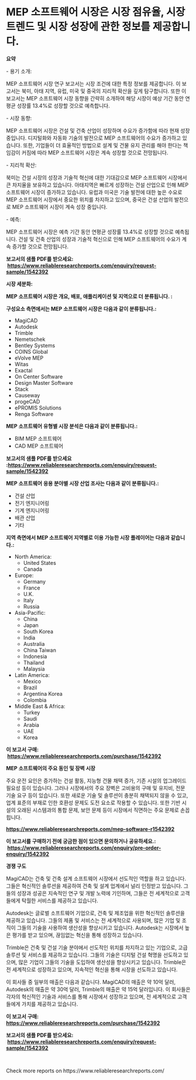 <p><h1>MEP 소프트웨어 시장은 시장 점유율, 시장 트렌드 및 시장 성장에 관한 정보를 제공합니다.</h1></p><p><strong>요약</strong></p>
<p><p>- 용기 소개:</p><p>MEP 소프트웨어 시장 연구 보고서는 시장 조건에 대한 특정 정보를 제공합니다. 이 보고서는 북미, 아태 지역, 유럽, 미국 및 중국의 지리적 확산을 깊게 탐구합니다. 또한 이 보고서는 MEP 소프트웨어 시장 동향을 간략히 소개하여 해당 시장이 예상 기간 동안 연평균 성장률 13.4%로 성장할 것으로 예측합니다.</p><p>- 시장 동향:</p><p>MEP 소프트웨어 시장은 건설 및 건축 산업이 성장하며 수요가 증가함에 따라 현재 성장 중입니다. 디지털화와 자동화 기술의 발전으로 MEP 소프트웨어의 수요가 증가하고 있습니다. 또한, 기업들이 더 효율적인 방법으로 설계 및 건물 유지 관리를 해야 한다는 책임감이 커짐에 따라 MEP 소프트웨어 시장은 계속 성장할 것으로 전망됩니다.</p><p>- 지리적 확산:</p><p>북미는 건설 시장의 성장과 기술적 혁신에 대한 기대감으로 MEP 소프트웨어 시장에서 큰 차지율을 보유하고 있습니다. 아태지역은 빠르게 성장하는 건설 산업으로 인해 MEP 소프트웨어 시장이 증가하고 있습니다. 유럽과 미국은 기술 발전에 대한 높은 수요로 MEP 소프트웨어 시장에서 중요한 위치를 차지하고 있으며, 중국은 건설 산업의 발전으로 MEP 소프트웨어 시장이 계속 성장 중입니다.</p><p>- 예측:</p><p>MEP 소프트웨어 시장은 예측 기간 동안 연평균 성장률 13.4%로 성장할 것으로 예측됩니다. 건설 및 건축 산업의 성장과 기술적 혁신으로 인해 MEP 소프트웨어의 수요가 계속 증가할 것으로 전망됩니다.</p></p>
<p><strong>보고서의 샘플 PDF를 받으세요: &nbsp;<a href="https://www.reliableresearchreports.com/enquiry/request-sample/1542392">https://www.reliableresearchreports.com/enquiry/request-sample/1542392</a></strong></p>
<p><strong>시장 세분화:</strong></p>
<p><strong> MEP 소프트웨어 시장은 개요, 배포, 애플리케이션 및 지역으로 더 분류됩니다. :</strong></p>
<p><strong>구성요소 측면에서는 MEP 소프트웨어 시장은 다음과 같이 분류됩니다.:</strong></p>
<p><ul><li>MagiCAD</li><li>Autodesk</li><li>Trimble</li><li>Nemetschek</li><li>Bentley Systems</li><li>COINS Global</li><li>eVolve MEP</li><li>Witas</li><li>Exactal</li><li>On Center Software</li><li>Design Master Software</li><li>Stack</li><li>Causeway</li><li>progeCAD</li><li>ePROMIS Solutions</li><li>Renga Software</li></ul></p>
<p><strong> MEP 소프트웨어 유형별 시장 분석은 다음과 같이 분류됩니다.:</strong></p>
<p><ul><li>BIM MEP 소프트웨어</li><li>CAD MEP 소프트웨어</li></ul></p>
<p><strong>보고서의 샘플 PDF를 받으세요 :<a href="https://www.reliableresearchreports.com/enquiry/request-sample/1542392">https://www.reliableresearchreports.com/enquiry/request-sample/1542392</a></strong></p>
<p><strong> MEP 소프트웨어 응용 분야별 시장 산업 조사는 다음과 같이 분류됩니다.:</strong></p>
<p><ul><li>건설 산업</li><li>전기 엔지니어링</li><li>기계 엔지니어링</li><li>배관 산업</li><li>기타</li></ul></p>
<p><strong>지역 측면에서 MEP 소프트웨어 지역별로 이용 가능한 시장 플레이어는 다음과 같습니다.:</strong></p>
<p><ul>
    <li>
        North America:
        <ul>
            <li>United States</li>
            <li>Canada</li>
        </ul>
    </li>
    <li>
        Europe:
        <ul>
            <li>Germany</li>
            <li>France</li>
            <li>U.K.</li>
            <li>Italy</li>
            <li>Russia</li>
        </ul>
    </li>
    <li>
        Asia-Pacific:
        <ul>
            <li>China</li>
            <li>Japan</li>
            <li>South Korea</li>
            <li>India</li>
            <li>Australia</li>
            <li>China Taiwan</li>
            <li>Indonesia</li>
            <li>Thailand</li>
            <li>Malaysia</li>
        </ul>
    </li>
    <li>
        Latin America:
        <ul>
            <li>Mexico</li>
            <li>Brazil</li>
            <li>Argentina Korea</li>
            <li>Colombia</li>
        </ul>
    </li>
    <li>
        Middle East & Africa:
        <ul>
            <li>Turkey</li>
            <li>Saudi</li>
            <li>Arabia</li>
            <li>UAE</li>
            <li>Korea</li>
        </ul>
    </li>
    </ul></p>
<p><strong>이 보고서 구매: &nbsp;<a href="https://www.reliableresearchreports.com/purchase/1542392">https://www.reliableresearchreports.com/purchase/1542392</a></strong></p>
<p><strong>MEP 소프트웨어의 주요 동인 및 장벽 시장</strong></p>
<p><p>주요 운전 요인은 증가하는 건설 활동, 지능형 건물 채택 증가, 기존 시설의 업그레이드 필요성 등이 있습니다. 그러나 시장에서의 주요 장벽은 고비용의 구매 및 유지비, 전문 기술 요구 등이 있습니다. 또한 새로운 기술 및 솔루션이 충분히 채택되지 않을 수 있고, 업계 표준의 부재로 인한 호환성 문제도 도전 요소로 작용할 수 있습니다. 또한 기반 시설의 오래된 시스템과의 통합 문제, 보안 문제 등이 시장에서 직면하는 주요 문제로 손꼽힙니다.</p></p>
<p><strong><a href="https://www.reliableresearchreports.com/mep-software-r1542392">https://www.reliableresearchreports.com/mep-software-r1542392</a></strong></p>
<p><strong>이 보고서를 구매하기 전에 궁금한 점이 있으면 문의하거나 공유하세요.: &nbsp;<a href="https://www.reliableresearchreports.com/enquiry/pre-order-enquiry/1542392">https://www.reliableresearchreports.com/enquiry/pre-order-enquiry/1542392</a></strong></p>
<p><strong>경쟁 구도</strong></p>
<p><p>MagiCAD는 건축 및 건축 설계 소프트웨어 시장에서 선도적인 역할을 하고 있습니다. 그들은 혁신적인 솔루션을 제공하여 건축 및 설계 업계에서 널리 인정받고 있습니다. 그들의 성장과 성공은 지속적인 연구 및 개발 노력에 기인하며, 그들은 전 세계적으로 고객들에게 탁월한 서비스를 제공하고 있습니다.</p><p>Autodesk는 글로벌 소프트웨어 기업으로, 건축 및 제조업을 위한 혁신적인 솔루션을 제공하고 있습니다. 그들의 제품 및 서비스는 전 세계적으로 사용되며, 많은 기업 및 조직이 그들의 기술을 사용하여 생산성을 향상시키고 있습니다. Autodesk는 시장에서 높은 평가를 받고 있으며, 끊임없는 혁신을 통해 성장하고 있습니다.</p><p>Trimble은 건축 및 건설 기술 분야에서 선도적인 위치를 차지하고 있는 기업으로, 고급 솔루션 및 서비스를 제공하고 있습니다. 그들의 기술은 디지털 건설 혁명을 선도하고 있으며, 많은 기업이 그들의 기술을 도입하여 생산성을 향상시키고 있습니다. Trimble은 전 세계적으로 성장하고 있으며, 지속적인 혁신을 통해 시장을 선도하고 있습니다.</p><p>이 회사들 중 일부의 매출은 다음과 같습니다. MagiCAD의 매출은 약 10억 달러, Autodesk의 매출은 약 30억 달러, Trimble의 매출은 약 15억 달러입니다. 이 회사들은 각자의 혁신적인 기술과 서비스를 통해 시장에서 성장하고 있으며, 전 세계적으로 고객들에게 가치를 제공하고 있습니다.</p></p>
<p><strong>이 보고서 구매: &nbsp; <a href="https://www.reliableresearchreports.com/purchase/1542392">https://www.reliableresearchreports.com/purchase/1542392</a></strong></p>
<p><strong>보고서의 샘플 PDF를 받으세요: &nbsp;<a href="https://www.reliableresearchreports.com/enquiry/request-sample/1542392">https://www.reliableresearchreports.com/enquiry/request-sample/1542392</a></strong><strong></strong></p>
<p>&nbsp;</p>
<p>Check more reports on https://www.reliableresearchreports.com/</p>